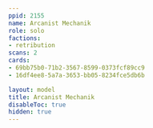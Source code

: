 ```yaml
---
ppid: 2155
name: Arcanist Mechanik
role: solo
factions:
- retribution
scans: 2
cards:
- 69bb75b0-71b2-3567-8599-0373fcf89cc9
- 16df4ee8-5a7a-3653-bb05-8234fce5db6b

layout: model
title: Arcanist Mechanik
disableToc: true
hidden: true
---
```

